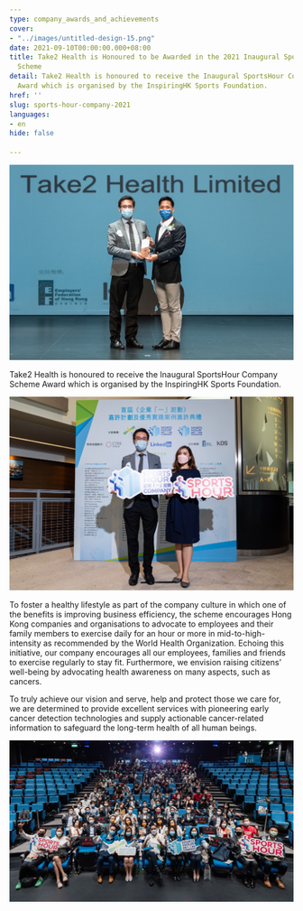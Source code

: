 ```yaml
---
type: company_awards_and_achievements
cover:
- "../images/untitled-design-15.png"
date: 2021-09-10T00:00:00.000+08:00
title: Take2 Health is Honoured to be Awarded in the 2021 Inaugural SportsHour Company
  Scheme
detail: Take2 Health is honoured to receive the Inaugural SportsHour Company Scheme
  Award which is organised by the InspiringHK Sports Foundation.
href: ''
slug: sports-hour-company-2021
languages:
- en
hide: false

---
```

![](../images/award1.jpg)

Take2 Health is honoured to receive the Inaugural SportsHour Company Scheme Award which is organised by the InspiringHK Sports Foundation.

![](../images/award2.jpg)

To foster a healthy lifestyle as part of the company culture in which one of the benefits is improving business efficiency, the scheme encourages Hong Kong companies and organisations to advocate to employees and their family members to exercise daily for an hour or more in mid-to-high-intensity as recommended by the World Health Organization. Echoing this initiative, our company encourages all our employees, families and friends to exercise regularly to stay fit. Furthermore, we envision raising citizens’ well-being by advocating health awareness on many aspects, such as cancers.

To truly achieve our vision and serve, help and protect those we care for, we are determined to provide excellent services with pioneering early cancer detection technologies and supply actionable cancer-related information to safeguard the long-term health of all human beings.

![](../images/award5.jpg)